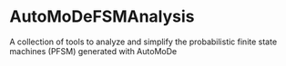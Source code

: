 # AutoMoDeFSMAnalysis
A collection of tools to analyze and simplify the probabilistic finite state machines (PFSM) generated with AutoMoDe
